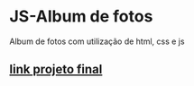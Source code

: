 # JS-Album de fotos
 Album de fotos com utilização de html, css e js
## [link projeto final](https://hugoresende27.github.io/JS-Album-de-fotos/)